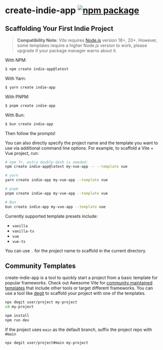 # create-indie-app <a href="https://npmjs.com/package/create-indie"><img src="https://img.shields.io/npm/v/create-indie-app" alt="npm package"></a>

## Scaffolding Your First Indie Project

> **Compatibility Note:**
> Vite requires [Node.js](https://nodejs.org/en/) version 18+, 20+. However, some templates require a higher Node.js version to work, please upgrade if your package manager warns about it.

With NPM:

```bash
$ npm create indie-app@latest
```

With Yarn:

```bash
$ yarn create indie-app
```

With PNPM:

```bash
$ pnpm create indie-app
```

With Bun:

```bash
$ bun create indie-app
```

Then follow the prompts!

You can also directly specify the project name and the template you want to use via additional command line options. For example, to scaffold a Vite + Vue project, run:

```bash
# npm 7+, extra double-dash is needed:
npm create indie-app@latest my-vue-app -- --template vue

# yarn
yarn create indie-app my-vue-app --template vue

# pnpm
pnpm create indie-app my-vue-app --template vue

# Bun
bun create indie-app my-vue-app --template vue
```

Currently supported template presets include:

- `vanilla`
- `vanilla-ts`
- `vue`
- `vue-ts`
<!-- - `react`
- `react-ts`
- `react-swc`
- `react-swc-ts`
- `preact`
- `preact-ts`
- `lit`
- `lit-ts`
- `svelte`
- `svelte-ts`
- `solid`
- `solid-ts`
- `qwik`
- `qwik-ts` -->

You can use `.` for the project name to scaffold in the current directory.

## Community Templates

create-indie-app is a tool to quickly start a project from a basic template for popular frameworks. Check out Awesome Vite for [community maintained templates](https://github.com/vitejs/awesome-vite#templates) that include other tools or target different frameworks. You can use a tool like [degit](https://github.com/Rich-Harris/degit) to scaffold your project with one of the templates.

```bash
npx degit user/project my-project
cd my-project

npm install
npm run dev
```

If the project uses `main` as the default branch, suffix the project repo with `#main`

```bash
npx degit user/project#main my-project
```